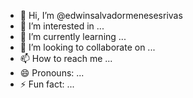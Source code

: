 - 👋 Hi, I’m @edwinsalvadormenesesrivas
- 👀 I’m interested in ...
- 🌱 I’m currently learning ...
- 💞️ I’m looking to collaborate on ...
- 📫 How to reach me ...
- 😄 Pronouns: ...
- ⚡ Fun fact: ...

<!---
edwinsalvadormenesesrivas/edwinsalvadormenesesrivas is a ✨ special ✨ repository because its `README.md` (this file) appears on your GitHub profile.
You can click the Preview link to take a look at your changes.
--->
